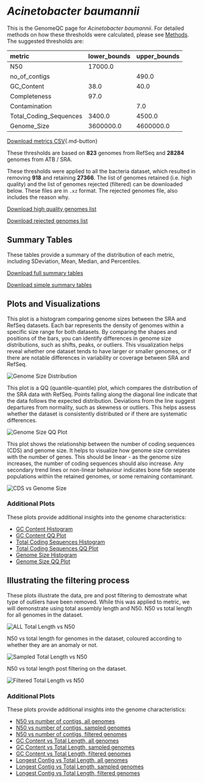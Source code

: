 # *Acinetobacter baumannii*

This is the GenomeQC page for *Acinetobacter baumannii*. For detailed methods on how these thresholds were calculated, please see [Methods](../../methods.md).
The suggested thresholds are: 

| metric                 | lower_bounds   | upper_bounds   |
|:-----------------------|:---------------|:---------------|
| N50                    | 17000.0        |                |
| no_of_contigs          |                | 490.0          |
| GC_Content             | 38.0           | 40.0           |
| Completeness           | 97.0           |                |
| Contamination          |                | 7.0            |
| Total_Coding_Sequences | 3400.0         | 4500.0         |
| Genome_Size            | 3600000.0      | 4600000.0      |

[Download metrics CSV](Acinetobacter_baumannii_metrics.csv){.md-button}


These thresholds are based on **823** genomes from RefSeq and **28284** genomes from ATB / SRA.

These thresholds were applied to all the bacteria dataset, which resulted in removing **918** and retaining **27366**.
The list of genomes retained (i.e. high quality) and the list of genomes rejected (filtered) can be downloaded below. These files are in `.xz` format. The rejected genomes file, also includes the reason why.

[Download high quality genomes list](Acinetobacter_baumannii_high_quality_genomes.csv.xz)


[Download rejected genomes list](Acinetobacter_baumannii_filtered_out_genomes.csv.xz)



## Summary Tables
These tables provide a summary of the distribution of each metric, including SDeviation, Mean, Median, and Percentiles.

[Download full summary tables](summary.csv)

[Download simple summary tables](selected_summary.csv)

## Plots and Visualizations

This plot is a histogram comparing genome sizes between the SRA and RefSeq datasets. Each bar represents the density of genomes within a specific size range for both datasets. By comparing the shapes and positions of the bars, you can identify differences in genome size distributions, such as shifts, peaks, or outliers. This visualization helps reveal whether one dataset tends to have larger or smaller genomes, or if there are notable differences in variability or coverage between SRA and RefSeq.

![Genome Size Distribution](Genome_Size_refseq_histogram_kde.png)

This plot is a QQ (quantile-quantile) plot, which compares the distribution of the SRA data with RefSeq. Points falling along the diagonal line indicate that the data follows the expected distribution. Deviations from the line suggest departures from normality, such as skewness or outliers. This helps assess whether the dataset is consistently distributed or if there are systematic differences.

![Genome Size QQ Plot](Genome_Size_refseq_qqplot.png)

This plot shows the relationship between the number of coding sequences (CDS) and genome size. It helps to visualize how genome size correlates with the number of genes. This should be linear - as the genome size increases, the number of coding sequences should also increase. Any secondary trend lines or non-linear behaviour indicates bone fide seperate populations within the retained genomes, or some remaining contaminant. 

![CDS vs Genome Size](Acinetobacter_baumannii_CDS_vs_Genome_Size.png)

### Additional Plots

These plots provide additional insights into the genome characteristics:

- [GC Content Histogram](GC_Content_refseq_histogram_kde.png)
- [GC Content QQ Plot](GC_Content_refseq_qqplot.png)
- [Total Coding Sequences Histogram](Total_Coding_Sequences_refseq_histogram_kde.png)
- [Total Coding Sequences QQ Plot](Total_Coding_Sequences_refseq_qqplot.png)
- [Genome Size Histogram](Genome_Size_refseq_histogram_kde.png)
- [Genome Size QQ Plot](Genome_Size_refseq_qqplot.png)
## Illustrating the filtering process
These plots illustrate the data, pre and post filtering to demostrate what type of outliers have been removed. While this was applied to metric, we will demonstrate using total assembly length and N50.
N50 vs total length for all genomes in the dataset.

![ALL Total Length vs N50](Acinetobacter_baumannii_all_total_length_N50.png)

N50 vs total length for genomes in the dataset, coloured according to whether they are an anomaly or not.

![Sampled Total Length vs N50](Acinetobacter_baumannii_sample_total_length_N50.png)

N50 vs total length post filtering on the dataset.

![Filtered Total Length vs N50](Acinetobacter_baumannii_filt_total_length_N50.png)

### Additional Plots

These plots provide additional insights into the genome characteristics:

- [N50 vs number of contigs, all genomes](Acinetobacter_baumannii_all_N50_number.png)
- [N50 vs number of contigs, sampled genomes](Acinetobacter_baumannii_sample_N50_number.png)
- [N50 vs number of contigs, filtered genomes](Acinetobacter_baumannii_filt_N50_number.png)
- [GC Content vs Total Length, all genomes](Acinetobacter_baumannii_all_total_length_GC_Content.png)
- [GC Content vs Total Length, sampled genomes](Acinetobacter_baumannii_sample_total_length_GC_Content.png)
- [GC Content vs Total Length, filtered genomes](Acinetobacter_baumannii_filt_total_length_GC_Content.png)
- [Longest Contig vs Total Length, all genomes](Acinetobacter_baumannii_all_total_length_longest.png)
- [Longest Contig vs Total Length, sampled genomes](Acinetobacter_baumannii_sample_total_length_longest.png)
- [Longest Contig vs Total Length, filtered genomes](Acinetobacter_baumannii_filt_total_length_longest.png)
